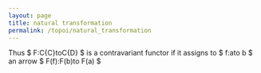 ```yaml
---
layout: page
title: natural transformation
permalink: /topoi/natural_transformation
---
```

Thus $ F:C{C}toC{D} $ is a contravariant functor if it assigns to $ f:ato b $ an arrow $ F(f):F(b)to F(a) $ 
